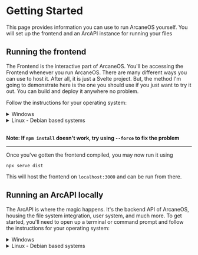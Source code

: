 # Getting Started

This page provides information you can use to run ArcaneOS yourself. You will set up the frontend and an ArcAPI instance for running your files

## Running the frontend

The Frontend is the interactive part of ArcaneOS. You'll be accessing the Frontend whenever you run ArcaneOS. There are many different ways you can use to host it. After all, it is just a Svelte project. But, the method I'm going to demonstrate here is the one you should use if you just want to try it out. You can build and deploy it anywhere no problem.

Follow the instructions for your operating system:

<details>

<summary>Windows</summary>

Prerequisites:

- NPM and NodeJS ([Download](https://nodejs.org/))
- Git ([Download](https://git-scm.com/))

Execute the following commands in order to run the frontend:

```batch
> git clone https://github.com/shakyevan444/Arcane-OS

> cd ArcaneOS

> npm install 
> npm run build
```

</details>

<details>

<summary>Linux - Debian based systems</summary>

Install the prerequisites and update NodeJS using [n](https://www.npmjs.com/package/n):

```bash
$ sudo apt install -y git nodejs npm
$ sudo npm i -g n
$ sudo n latest
```

Execute the following commands in order to run the frontend:

```bash
$ git clone https://github.com/shakyevan444/Arcane-OS

$ cd ArcaneOS

$ npm install
$ npm run build
```

</details>
<br>

**Note: If `npm install` doesn't work, try using `--force` to fix the problem**

---

<!-- Once those commands have been executed the frontend should be running on port `5173`. Open this port in your browser, and you'll be presented with the First Time Setup. Of course, in order to get the most out of your instance, you may want to get an ArcAPI running as well. -->

Once you've gotten the frontend compiled, you may now run it using
```
npx serve dist
```

This will host the frontend on `localhost:3000` and can be run from there.

## Running an ArcAPI locally

The ArcAPI is where the magic happens. It's the backend API of ArcaneOS, housing the file system integration, user system, and much more. To get started, you'll need to open up a terminal or command prompt and follow the instructions for your operating system:

<details>

<summary>Windows</summary>

First, install the prerequisites:

- NPM and NodeJS ([Download](https://nodejs.org/))
- Git ([Download](https://git-scm.com/))

Next, we'll clone the repository and start it for the first time: (currently we still use the ArcOS API)

```bat
> git clone https://github.com/IzK-ArcOS/ArcOS-API-v1

> cd ArcOS-API-v1
> npm install
> npm start
```

This will create the following items:

- `./fs`: This is where the user ArcFS instances are stored;
- `./db`: This is the database directory which houses everything from preferences to the Argon2 hashes;
- `./template`: This is the user template
- `./config.json`: This is the configuration file in which you can customize things like directory locations and the ArcAPI port.

</details>

<details>

<summary>Linux - Debian based systems</summary>

Install the prerequisites and update NodeJS using [n](https://www.npmjs.com/package/n):

```bash
$ sudo apt install -y git nodejs npm
$ sudo npm i -g n
$ sudo n latest
```

Next, we'll clone the repository and start it for the first time:

```bat
$ git clone https://github.com/IzK-ArcOS/ArcOS-API-v1

$ cd ArcOS-API-v1
$ npm install
$ npm start
```

This will create the following items:

- `./fs`: This is where the user ArcFS instances are stored;
- `./db`: This is the database directory which houses everything from preferences to the Argon2 hashes;
- `./template`: This is the user template
- `./config.json`: This is the configuration file in which you can customize things like directory locations and the ArcAPI port.

> ⚠️ **ArcAPI is developed on Windows.** Initial testing shows that it runs fine on Linux but we can't get guarantee that it will for you as well.

</details>
